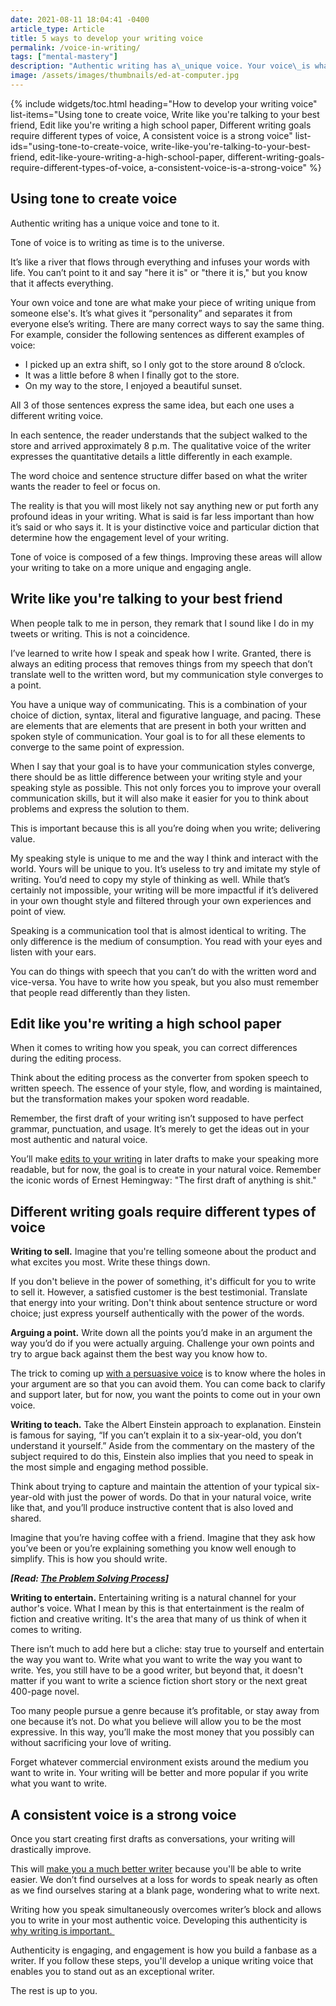 ```yaml
---
date: 2021-08-11 18:04:41 -0400
article_type: Article
title: 5 ways to develop your writing voice
permalink: /voice-in-writing/
tags: ["mental-mastery"]
description: "Authentic writing has a\_unique voice. Your voice\_is what makes your\_writing\_unique from\_someone else's. Read on to learn how to build yours."
image: /assets/images/thumbnails/ed-at-computer.jpg
---
```

{% include widgets/toc.html heading="How to develop your writing voice" list-items="Using tone to create voice, Write like you're talking to your best friend, Edit like you're writing a high school paper, Different writing goals require different types of voice, A consistent voice is a strong voice" list-ids="using-tone-to-create-voice, write-like-you're-talking-to-your-best-friend, edit-like-youre-writing-a-high-school-paper, different-writing-goals-require-different-types-of-voice, a-consistent-voice-is-a-strong-voice" %}

## Using tone to create voice

Authentic writing has a unique voice and tone to it.

Tone of voice is to writing as time is to the universe.

It’s like a river that flows through everything and infuses your words with life. You can’t point to it and say "here it is" or "there it is," but you know that it affects everything.

Your own voice and tone are what make your piece of writing unique from someone else's. It’s what gives it “personality” and separates it from everyone else’s writing. There are many correct ways to say the same thing. For example, consider the following sentences as different examples of voice:

* I picked up an extra shift, so I only got to the store around 8 o’clock.
* It was a little before 8 when I finally got to the store.
* On my way to the store, I enjoyed a beautiful sunset.

All 3 of those sentences express the same idea, but each one uses a different writing voice.

In each sentence, the reader understands that the subject walked to the store and arrived approximately 8 p.m. The qualitative voice of the writer expresses the quantitative details a little differently in each example.

The word choice and sentence structure differ based on what the writer wants the reader to feel or focus on.

The reality is that you will most likely not say anything new or put forth any profound ideas in your writing. What is said is far less important than how it’s said or who says it. It is your distinctive voice and particular diction that determine how the engagement level of your writing.

Tone of voice is composed of a few things. Improving these areas will allow your writing to take on a more unique and engaging angle.

## Write like you're talking to your best friend

When people talk to me in person, they remark that I sound like I do in my tweets or writing. This is not a coincidence.

I’ve learned to write how I speak and speak how I write. Granted, there is always an editing process that removes things from my speech that don’t translate well to the written word, but my communication style converges to a point.&nbsp;

You have a unique way of communicating. This is a combination of your choice of diction, syntax, literal and figurative language, and pacing. These are elements that are elements that are present in both your written and spoken style of communication. Your goal is to for all these elements to converge to the same point of expression.

When I say that your goal is to have your communication styles converge, there should be as little difference between your writing style and your speaking style as possible. This not only forces you to improve your overall communication skills, but it will also make it easier for you to think about problems and express the solution to them.

This is important because this is all you’re doing when you write; delivering value.&nbsp;

My speaking style is unique to me and the way I think and interact with the world. Yours will be unique to you. It’s useless to try and imitate my style of writing. You’d need to copy my style of thinking as well. While that’s certainly not impossible, your writing will be more impactful if it’s delivered in your own thought style and filtered through your own experiences and point of view.

Speaking is a communication tool that is almost identical to writing. The only difference is the medium of consumption. You read with your eyes and listen with your ears.

You can do things with speech that you can’t do with the written word and vice-versa. You have to write how you speak, but you also must remember that people read differently than they listen.&nbsp;

## Edit like you're writing a high school paper

When it comes to writing how you speak, you can correct differences during the editing process.

Think about the editing process as the converter from spoken speech to written speech. The essence of your style, flow, and wording is maintained, but the transformation makes your spoken word readable.&nbsp;

Remember, the first draft of your writing isn’t supposed to have perfect grammar, punctuation, and usage. It’s merely to get the ideas out in your most authentic and natural voice.

You’ll make [edits to your writing](/bad-writing/) in later drafts to make your speaking more readable, but for now, the goal is to create in your natural voice. Remember the iconic words of Ernest Hemingway: "The first draft of anything is shit."

## Different writing goals require different types of voice

**Writing to sell.**&nbsp;Imagine that you're telling someone about the product and what excites you most. Write these things down.

If you don't believe in the power of something, it's difficult for you to write to sell it. However, a satisfied customer is the best testimonial. Translate that energy into your writing. Don't think about sentence structure or word choice; just express yourself authentically with the power of the words.&nbsp;

**Arguing a point.**&nbsp;Write down all the points you’d make in an argument the way you’d do if you were actually arguing. Challenge your own points and try to argue back against them the best way you know how to.

The trick to coming up [with a persuasive voice](/persuasive-writing/) is to know where the holes in your argument are so that you can avoid them. You can come back to clarify and support later, but for now, you want the points to come out in your own voice.

**Writing to teach.**&nbsp;Take the Albert Einstein approach to explanation. Einstein is famous for saying, “If you can’t explain it to a six-year-old, you don’t understand it yourself.” Aside from the commentary on the mastery of the subject required to do this, Einstein also implies that you need to speak in the most simple and engaging method possible.

Think about trying to capture and maintain the attention of your typical six-year-old with just the power of words. Do that in your natural voice, write like that, and you’ll produce instructive content that is also loved and shared.&nbsp;

Imagine that you’re having coffee with a friend. Imagine that they ask how you’ve been or you’re explaining something you know well enough to simplify. This is how you should write.

***\[Read: [The Problem Solving Process](/problem-solving-process/)\]***

**Writing to entertain.**&nbsp;Entertaining writing is a natural channel for your author's voice. What I mean by this is that entertainment is the realm of fiction and creative writing. It's the area that many of us think of when it comes to writing.

There isn’t much to add here but a cliche: stay true to yourself and entertain the way you want to. Write what you want to write the way you want to write. Yes, you still have to be a good writer, but beyond that, it doesn't matter if you want to write a science fiction short story or the next great 400-page novel.

Too many people pursue a genre because it’s profitable, or stay away from one because it’s not. Do what you believe will allow you to be the most expressive. In this way, you’ll make the most money that you possibly can without sacrificing your love of writing.

Forget whatever commercial environment exists around the medium you want to write in. Your writing will be better and more popular if you write what you want to write.

## A consistent voice is a strong voice

Once you start creating first drafts as conversations, your writing will drastically improve.

This will [make you a much better writer](/how-to-write-better-and-be-a-better-writer/) because you'll be able to write easier. We don’t find ourselves at a loss for words to speak nearly as often as we find ourselves staring at a blank page, wondering what to write next.

Writing how you speak simultaneously overcomes writer’s block and allows you to write in your most authentic voice. Developing this authenticity is [why writing is important.&nbsp;](/why-is-writing-important/)

Authenticity is engaging, and engagement is how you build a fanbase as a writer. If you follow these steps, you'll develop a unique writing voice that enables you to stand out as an exceptional writer.&nbsp;

The rest is up to you.
